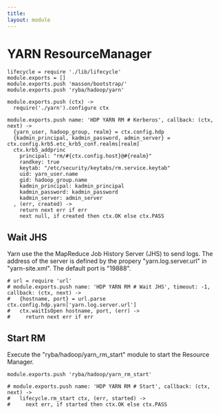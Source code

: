 ```yaml
---
title: 
layout: module
---
```


# YARN ResourceManager

    lifecycle = require './lib/lifecycle'
    module.exports = []
    module.exports.push 'masson/bootstrap/'
    module.exports.push 'ryba/hadoop/yarn'

    module.exports.push (ctx) ->
      require('./yarn').configure ctx

    module.exports.push name: 'HDP YARN RM # Kerberos', callback: (ctx, next) ->
      {yarn_user, hadoop_group, realm} = ctx.config.hdp
      {kadmin_principal, kadmin_password, admin_server} = ctx.config.krb5.etc_krb5_conf.realms[realm]
      ctx.krb5_addprinc 
        principal: "rm/#{ctx.config.host}@#{realm}"
        randkey: true
        keytab: "/etc/security/keytabs/rm.service.keytab"
        uid: yarn_user.name
        gid: hadoop_group.name
        kadmin_principal: kadmin_principal
        kadmin_password: kadmin_password
        kadmin_server: admin_server
      , (err, created) ->
        return next err if err
        next null, if created then ctx.OK else ctx.PASS

## Wait JHS

Yarn use the the MapReduce Job History Server (JHS) to send logs. The address of
the server is defined by the propery "yarn.log.server.url" in "yarn-site.xml".
The default port is "19888".

    # url = require 'url'
    # module.exports.push name: 'HDP YARN RM # Wait JHS', timeout: -1, callback: (ctx, next) ->
    #   {hostname, port} = url.parse ctx.config.hdp.yarn['yarn.log.server.url']
    #   ctx.waitIsOpen hostname, port, (err) ->
    #     return next err if err

## Start RM

Execute the "ryba/hadoop/yarn_rm_start" module to start the Resource Manager.

    module.exports.push 'ryba/hadoop/yarn_rm_start'

    # module.exports.push name: 'HDP YARN RM # Start', callback: (ctx, next) ->
    #   lifecycle.rm_start ctx, (err, started) ->
    #     next err, if started then ctx.OK else ctx.PASS



